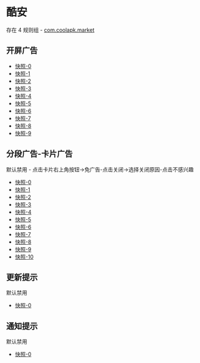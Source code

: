 # 酷安

存在 4 规则组 - [com.coolapk.market](/src/apps/com.coolapk.market.ts)

## 开屏广告

- [快照-0](https://i.gkd.li/i/12503773)
- [快照-1](https://i.gkd.li/i/13247610)
- [快照-2](https://i.gkd.li/i/13264779)
- [快照-3](https://i.gkd.li/i/13826359)
- [快照-4](https://i.gkd.li/i/13827095)
- [快照-5](https://i.gkd.li/i/12917990)
- [快照-6](https://i.gkd.li/i/13211392)
- [快照-7](https://i.gkd.li/i/13247733)
- [快照-8](https://i.gkd.li/i/13247782)
- [快照-9](https://i.gkd.li/i/13296816)

## 分段广告-卡片广告

默认禁用 - 点击卡片右上角按钮->免广告-点击关闭->选择关闭原因-点击不感兴趣

- [快照-0](https://i.gkd.li/i/12707506)
- [快照-1](https://i.gkd.li/i/12642094)
- [快照-2](https://i.gkd.li/i/12642148)
- [快照-3](https://i.gkd.li/i/12774771)
- [快照-4](https://i.gkd.li/i/13257987)
- [快照-5](https://i.gkd.li/i/14959519)
- [快照-6](https://i.gkd.li/i/14964859)
- [快照-7](https://i.gkd.li/i/12472633)
- [快照-8](https://i.gkd.li/i/12655713)
- [快照-9](https://i.gkd.li/i/12660759)
- [快照-10](https://i.gkd.li/i/12706437)

## 更新提示

默认禁用

- [快照-0](https://i.gkd.li/i/12503762)

## 通知提示

默认禁用

- [快照-0](https://i.gkd.li/i/13296465)
